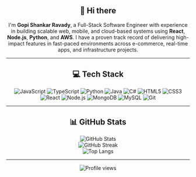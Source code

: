 <div align="center">

## 👋 Hi there  
I'm **Gopi Shankar Ravady**, a Full-Stack Software Engineer with experience in building scalable web, mobile, and cloud-based systems using **React**, **Node.js**, **Python**, and **AWS**. I have a proven track record of delivering high-impact features in fast-paced environments across e-commerce, real-time apps, and infrastructure projects.

---

## 💻 Tech Stack

![JavaScript](https://img.shields.io/badge/-JavaScript-F7DF1E?logo=javascript&logoColor=black&style=for-the-badge)
![TypeScript](https://img.shields.io/badge/-TypeScript-3178C6?logo=typescript&logoColor=white&style=for-the-badge)
![Python](https://img.shields.io/badge/-Python-3776AB?logo=python&logoColor=white&style=for-the-badge)
![Java](https://img.shields.io/badge/-Java-007396?logo=java&logoColor=white&style=for-the-badge)
![C#](https://img.shields.io/badge/-C%23-239120?logo=c-sharp&logoColor=white&style=for-the-badge)
![HTML5](https://img.shields.io/badge/-HTML5-E34F26?logo=html5&logoColor=white&style=for-the-badge)
![CSS3](https://img.shields.io/badge/-CSS3-1572B6?logo=css3&logoColor=white&style=for-the-badge)
![React](https://img.shields.io/badge/-React-61DAFB?logo=react&logoColor=black&style=for-the-badge)
![Node.js](https://img.shields.io/badge/-Node.js-339933?logo=nodedotjs&logoColor=white&style=for-the-badge)
![MongoDB](https://img.shields.io/badge/-MongoDB-47A248?logo=mongodb&logoColor=white&style=for-the-badge)
![MySQL](https://img.shields.io/badge/-MySQL-4479A1?logo=mysql&logoColor=white&style=for-the-badge)
![Git](https://img.shields.io/badge/-Git-F05032?logo=git&logoColor=white&style=for-the-badge)

---

## 📊 GitHub Stats

![GitHub Stats](https://github-readme-stats.vercel.app/api?username=GopiShankarR&theme=radical)  
![GitHub Streak](https://github-readme-streak-stats.herokuapp.com/?user=GopiShankarR)  
![Top Langs](https://github-readme-stats.vercel.app/api/top-langs/?username=GopiShankarR&layout=compact&theme=radical)

---

![Profile views](https://komarev.com/ghpvc/?username=GopiShankarR&color=blue)

</div>
